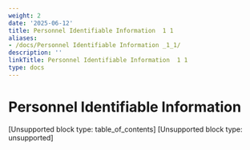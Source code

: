 ```yaml
---
weight: 2
date: '2025-06-12'
title: Personnel Identifiable Information  1 1
aliases:
- /docs/Personnel Identifiable Information _1_1/
description: ''
linkTitle: Personnel Identifiable Information  1 1
type: docs
---
```


# Personnel Identifiable Information 

[Unsupported block type: table_of_contents]
[Unsupported block type: unsupported]

